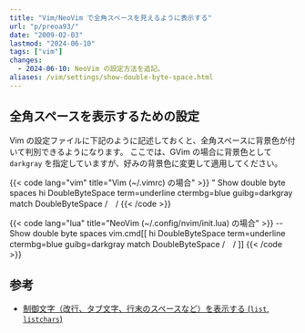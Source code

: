 ```yaml
---
title: "Vim/NeoVim で全角スペースを見えるように表示する"
url: "p/preoa93/"
date: "2009-02-03"
lastmod: "2024-06-10"
tags: ["vim"]
changes:
  - 2024-06-10: NeoVim の設定方法を追記。
aliases: /vim/settings/show-double-byte-space.html
---
```


全角スペースを表示するための設定
----

Vim の設定ファイルに下記のように記述しておくと、全角スペースに背景色が付いて判別できるようになります。
ここでは、GVim の場合に背景色として `darkgray` を指定していますが、好みの背景色に変更して適用してください。

{{< code lang="vim" title="Vim (~/.vimrc) の場合" >}}
" Show double byte spaces
hi DoubleByteSpace term=underline ctermbg=blue guibg=darkgray
match DoubleByteSpace /　/
{{< /code >}}

{{< code lang="lua" title="NeoVim (~/.config/nvim/init.lua) の場合" >}}
-- Show double byte spaces
vim.cmd[[
  hi DoubleByteSpace term=underline ctermbg=blue guibg=darkgray
  match DoubleByteSpace /　/
]]
{{< /code >}}


参考
----

- [制御文字（改行、タブ文字、行末のスペースなど）を表示する (`list`, `listchars`)](/p/s596qii/)

